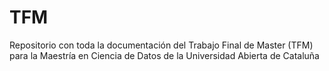 # TFM
Repositorio con toda la documentación del Trabajo Final de Master (TFM) para la Maestría en Ciencia de Datos de la Universidad Abierta de Cataluña
